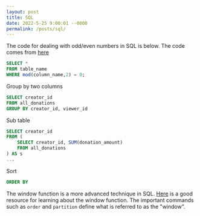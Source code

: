 ```yaml
---
layout: post
title: SQL
date: 2022-5-25 9:00:01 --0000
permalink: /posts/sql/
---
```


The code for dealing with odd/even numbers in SQL is below. The code comes from [here](https://tableplus.com/blog/2019/09/select-rows-odd-even-value.html)
```sql
SELECT * 
FROM table_name 
WHERE mod(column_name,2) = 0;
```

Group by two columns
```sql
SELECT creator_id
FROM all_donations
GROUP BY creator_id, viewer_id
```

Sub table
```sql
SELECT creator_id
FROM (
    SELECT creator_id, SUM(donation_amount)
    FROM all_donations
) AS s
...
```

Sort
```sql
ORDER BY
```

The window function is a more advanced technique in SQL. [Here](https://mode.com/sql-tutorial/sql-window-functions/) is a good resource for learning about the window function. The important commands such as `order` and `partition` define what is referred to as the "window".

